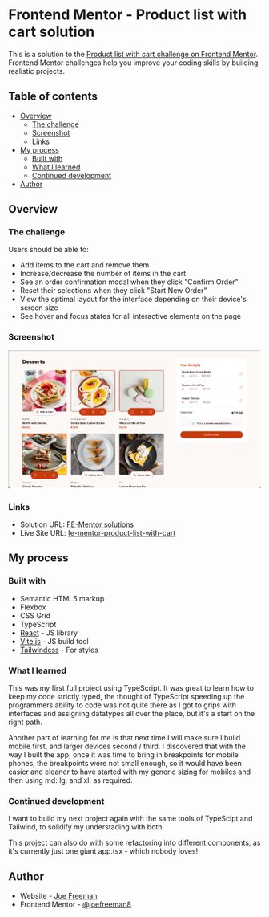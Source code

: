 # Frontend Mentor - Product list with cart solution

This is a solution to the [Product list with cart challenge on Frontend Mentor](https://www.frontendmentor.io/challenges/product-list-with-cart-5MmqLVAp_d). Frontend Mentor challenges help you improve your coding skills by building realistic projects. 

## Table of contents

- [Overview](#overview)
  - [The challenge](#the-challenge)
  - [Screenshot](#screenshot)
  - [Links](#links)
- [My process](#my-process)
  - [Built with](#built-with)
  - [What I learned](#what-i-learned)
  - [Continued development](#continued-development)
- [Author](#author)


## Overview

### The challenge

Users should be able to:

- Add items to the cart and remove them
- Increase/decrease the number of items in the cart
- See an order confirmation modal when they click "Confirm Order"
- Reset their selections when they click "Start New Order"
- View the optimal layout for the interface depending on their device's screen size
- See hover and focus states for all interactive elements on the page

### Screenshot

![Screenshot of app](./public/assets/screenshot.png)

### Links

- Solution URL: [FE-Mentor solutions](https://www.frontendmentor.io/solutions/product-list-with-cart-made-with-typescript-and-tailwindcss-b3VonvNSEt)
- Live Site URL: [fe-mentor-product-list-with-cart](https://fe-mentor-product-list-with-cart.netlify.app/)

## My process

### Built with

- Semantic HTML5 markup
- Flexbox
- CSS Grid
- TypeScript
- [React](https://reactjs.org/) - JS library
- [Vite.js](https://vitejs.dev/) - JS build tool
- [Tailwindcss](https://tailwindcss.com/docs/installation) - For styles


### What I learned

This was my first full project using TypeScript. It was great to learn how to keep my code strictly typed, the thought of TypeScript speeding up the programmers ability to code was not quite there as I got to grips with interfaces and assigning datatypes all over the place, but it's a start on the right path.

Another part of learning for me is that next time I will make sure I build mobile first, and larger devices second / third. I discovered that with the way I built the app, once it was time to bring in breakpoints for mobile phones, the breakpoints were not small enough, so it would have been easier and cleaner to have started with my generic sizing for mobiles and then using md: lg: and xl: as required. 


### Continued development

I want to build my next project again with the same tools of TypeScipt and Tailwind, to solidify my understading with both. 

This project can also do with some refactoring into different components, as it's currently just one giant app.tsx - which nobody loves! 


## Author

- Website - [Joe Freeman](https://joefreeman.me)
- Frontend Mentor - [@joefreeman8](https://www.frontendmentor.io/profile/joefreeman8)

